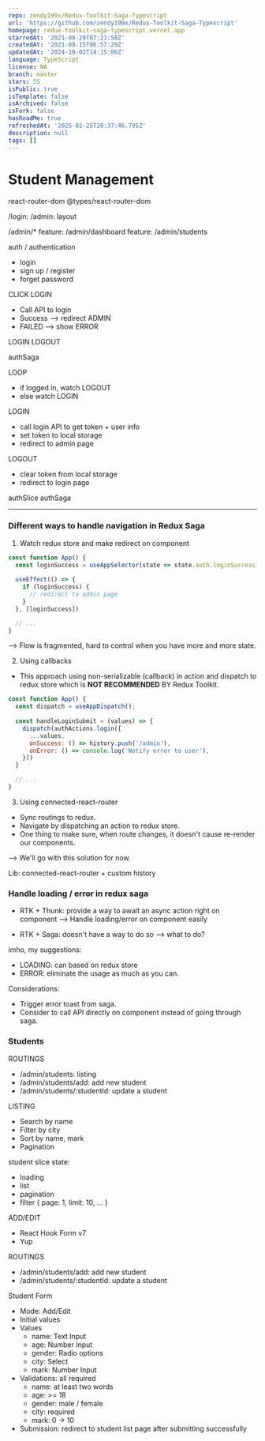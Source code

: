```yaml
---
repo: zendy199x/Redux-Toolkit-Saga-Typescript
url: 'https://github.com/zendy199x/Redux-Toolkit-Saga-Typescript'
homepage: redux-toolkit-saga-typescript.vercel.app
starredAt: '2021-08-29T07:23:58Z'
createdAt: '2021-08-15T06:57:29Z'
updatedAt: '2024-10-02T14:15:06Z'
language: TypeScript
license: NA
branch: master
stars: 55
isPublic: true
isTemplate: false
isArchived: false
isFork: false
hasReadMe: true
refreshedAt: '2025-02-25T20:37:46.795Z'
description: null
tags: []
---
```


# Student Management

react-router-dom
@types/react-router-dom

/login: 
/admin: layout

/admin/*
feature: /admin/dashboard
feature: /admin/students

auth / authentication
- login
- sign up / register
- forget password

CLICK LOGIN
- Call API to login
- Success --> redirect ADMIN
- FAILED --> show ERROR

LOGIN 
LOGOUT

authSaga

LOOP
- if logged in, watch LOGOUT
- else watch LOGIN


LOGIN
- call login API to get token + user info
- set token to local storage
- redirect to admin page

LOGOUT
- clear token from local storage
- redirect to login page

authSlice
authSaga

----

### Different ways to handle navigation in Redux Saga

1. Watch redux store and make redirect on component

```jsx
const function App() {
  const loginSuccess = useAppSelector(state => state.auth.loginSuccess)
  
  useEffect(() => {
    if (loginSuccess) {
      // redirect to admin page
    }
  }, [loginSuccess])

  // ...
}
```
--> Flow is fragmented, hard to control when you have more and more state.

2. Using callbacks

- This approach using non-serializable (callback) in action and dispatch to redux store which is **NOT RECOMMENDED** BY Redux Toolkit.

```jsx
const function App() {
  const dispatch = useAppDispatch();
  
  const handleLoginSubmit = (values) => {
    dispatch(authActions.login({
      ...values,
      onSuccess: () => history.push('/admin'),
      onError: () => console.log('Notify error to user'),
    }))
  }

  // ...
}
```

3. Using connected-react-router

- Sync routings to redux.
- Navigate by dispatching an action to redux store.
- One thing to make sure, when route changes, it doesn't cause re-render our components.

--> We'll go with this solution for now.

Lib: connected-react-router + custom history

### Handle loading / error in redux saga

- RTK + Thunk: provide a way to await an async action right on component
--> Handle loading/error on component easily

- RTK + Saga: doesn't have a way to do so
--> what to do?

imho, my suggestions:
- LOADING: can based on redux store
- ERROR: eliminate the usage as much as you can. 

Considerations:
- Trigger error toast from saga.
- Consider to call API directly on component instead of going through saga.

### Students


ROUTINGS
- /admin/students: listing
- /admin/students/add: add new student
- /admin/students/:studentId: update a student

LISTING

- Search by name
- Filter by city
- Sort by name, mark
- Pagination

student slice state:
- loading
- list
- pagination
- filter { page: 1, limit: 10, ... }



ADD/EDIT
- React Hook Form v7 
- Yup


ROUTINGS
- /admin/students/add: add new student
- /admin/students/:studentId: update a student

Student Form
- Mode: Add/Edit
- Initial values
- Values
  - name: Text Input
  - age: Number Input
  - gender: Radio options
  - city: Select
  - mark: Number Input
- Validations: all required
  - name: at least two words
  - age: >= 18
  - gender: male / female
  - city: required
  - mark: 0 -> 10
- Submission: redirect to student list page after submitting successfully
